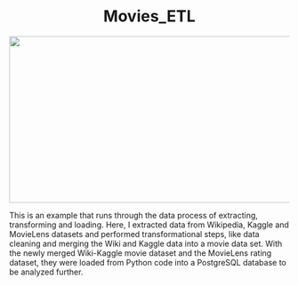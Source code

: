 <h1 align = "center"> Movies_ETL </h1>

<p align = "center">
<img src = "https://cdn.theatlantic.com/assets/media/img/sponsored/2015/03/hollywood/resp-feature.png?1427821023" width = "700" height = "300">
 </p>

This is an example that runs through the data process of extracting, transforming and loading. Here, I extracted data from Wikipedia, Kaggle and MovieLens datasets and performed transformational steps, like data cleaning and merging the Wiki and Kaggle data into a movie data set. With the newly merged Wiki-Kaggle movie dataset and the MovieLens rating dataset, they were loaded from Python code into a PostgreSQL database to be analyzed further.
